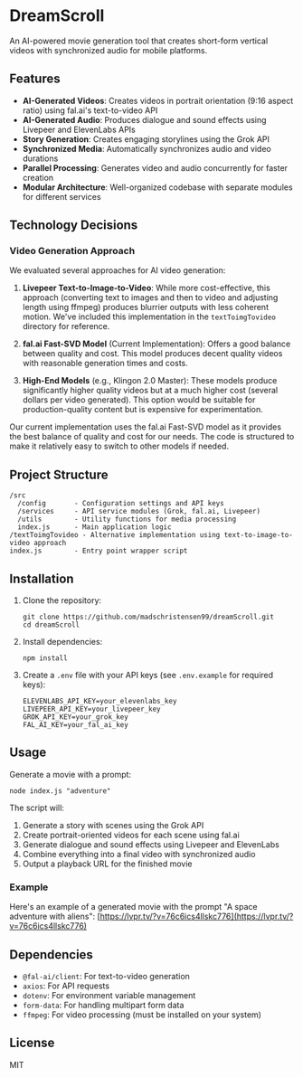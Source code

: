 # DreamScroll

An AI-powered movie generation tool that creates short-form vertical videos with synchronized audio for mobile platforms.

## Features

- **AI-Generated Videos**: Creates videos in portrait orientation (9:16 aspect ratio) using fal.ai's text-to-video API
- **AI-Generated Audio**: Produces dialogue and sound effects using Livepeer and ElevenLabs APIs
- **Story Generation**: Creates engaging storylines using the Grok API
- **Synchronized Media**: Automatically synchronizes audio and video durations
- **Parallel Processing**: Generates video and audio concurrently for faster creation
- **Modular Architecture**: Well-organized codebase with separate modules for different services

## Technology Decisions

### Video Generation Approach

We evaluated several approaches for AI video generation:

1. **Livepeer Text-to-Image-to-Video**: While more cost-effective, this approach (converting text to images and then to video and adjusting length using ffmpeg) produces blurrier outputs with less coherent motion. We've included this implementation in the `textToimgTovideo` directory for reference.

2. **fal.ai Fast-SVD Model** (Current Implementation): Offers a good balance between quality and cost. This model produces decent quality videos with reasonable generation times and costs.

3. **High-End Models** (e.g., Klingon 2.0 Master): These models produce significantly higher quality videos but at a much higher cost (several dollars per video generated). This option would be suitable for production-quality content but is expensive for experimentation.

Our current implementation uses the fal.ai Fast-SVD model as it provides the best balance of quality and cost for our needs. The code is structured to make it relatively easy to switch to other models if needed.

## Project Structure

```
/src
  /config       - Configuration settings and API keys
  /services     - API service modules (Grok, fal.ai, Livepeer)
  /utils        - Utility functions for media processing
  index.js      - Main application logic
/textToimgTovideo - Alternative implementation using text-to-image-to-video approach
index.js        - Entry point wrapper script
```

## Installation

1. Clone the repository:
   ```
   git clone https://github.com/madschristensen99/dreamScroll.git
   cd dreamScroll
   ```

2. Install dependencies:
   ```
   npm install
   ```

3. Create a `.env` file with your API keys (see `.env.example` for required keys):
   ```
   ELEVENLABS_API_KEY=your_elevenlabs_key
   LIVEPEER_API_KEY=your_livepeer_key
   GROK_API_KEY=your_grok_key
   FAL_AI_KEY=your_fal_ai_key
   ```

## Usage

Generate a movie with a prompt:

```
node index.js "adventure"
```

The script will:
1. Generate a story with scenes using the Grok API
2. Create portrait-oriented videos for each scene using fal.ai
3. Generate dialogue and sound effects using Livepeer and ElevenLabs
4. Combine everything into a final video with synchronized audio
5. Output a playback URL for the finished movie

### Example

Here's an example of a generated movie with the prompt "A space adventure with aliens":
[https://lvpr.tv/?v=76c6ics4llskc776](https://lvpr.tv/?v=76c6ics4llskc776)

## Dependencies

- `@fal-ai/client`: For text-to-video generation
- `axios`: For API requests
- `dotenv`: For environment variable management
- `form-data`: For handling multipart form data
- `ffmpeg`: For video processing (must be installed on your system)

## License

MIT
